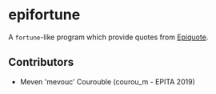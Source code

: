 epifortune
==========

A `fortune`-like program which provide quotes from [Epiquote](http://epiquote.fr).

Contributors
------------
- Meven 'mevouc' Courouble (courou_m - EPITA 2019)
